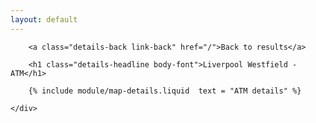 ```yaml
---
layout: default
---
```


<div class="row">
	<div class="col-md-12 details">

		<a class="details-back link-back" href="/">Back to results</a>

		<h1 class="details-headline body-font">Liverpool Westfield - ATM</h1>

		{% include module/map-details.liquid  text = "ATM details" %}

	</div>
</div>